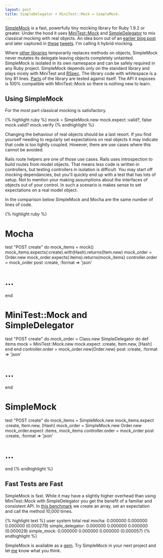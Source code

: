 ```yaml
---
layout: post
title: SimpleDelegator + MiniTest::Mock = SimpleMock.
---
```


[SimpleMock](http://github.com/tatey/simple_mock) is a fast, powerfully tiny mocking library for Ruby 1.9.2 or greater. Under the hood it uses [MiniTest::Mock](http://www.ruby-doc.org/stdlib-1.9.3/libdoc/minitest/mock/rdoc/MiniTest/Mock.html) and [SimpleDelegator](http://www.ruby-doc.org/stdlib-1.9.3/libdoc/delegate/rdoc/SimpleDelegator.html) to mix classical mocking with real objects. An idea born out of an [earlier blog post](http://tatey.com/2012/02/07/mocking-with-minitest-mock-and-simple-delegator/) and later captured in [these](https://twitter.com/#!/tatejohnson/status/167215752036888577) [tweets](https://twitter.com/#!/tatejohnson/status/167591787937017856). I'm calling it hybrid mocking.

Where [other libraries](http://mocha.rubyforge.org/) temporarily replaces methods on objects, SimpleMock never mutates its delegate leaving objects completely untainted. SimpleMock is isolated in its own namespace and can be safely required in any Ruby project. SimpleMock depends only on the standard library and plays nicely with MiniTest and [RSpec](http://rspec.info/). The library code with whitespace is a tiny 81 lines. [Parts](https://github.com/tatey/simple_mock/blob/v0.0.1/test/unit/mock_delegator_test.rb#L56) of the library are tested against itself. The API it exposes is 100% compatible with MiniTest::Mock so there is nothing new to learn.

## Using SimpleMock

For the most part classical mocking is satisfactory.

{% highlight ruby %}
mock = SimpleMock.new
mock.expect :valid?, false
mock.valid?
mock.verify
{% endhighlight %}

Changing the behaviour of real objects should be a last resort. If you find yourself needing to regularly set expectations on real objects it may indicate that code is too tightly coupled. However, there are use cases where this cannot be avoided.

Rails route helpers are one of those use cases. Rails uses introspection to build routes from model objects. That means less code is written in controllers, but testing controllers in isolation is difficult. You may start off mocking dependancies, but you'll quickly end up with a test that has lots of setup. Not to mention your making assumptions about the interfaces of objects out of your control. In such a scenario is makes sense to set expectations on a real model object.

In the comparison below SimpleMock and Mocha are the same number of lines of code.

{% highlight ruby %}
# Mocha
test "POST create" do
  mock_items = mock()
  mock_items.expects(:create).with(Hash).returns(Item.new)
  mock_order = Order.new
  mock_order.expects(:items).returns(mock_items)
  controller.order = mock_order
  post :create, :format => 'json'
  # ...
end

# MiniTest::Mock and SimpleDelegator
test "POST create" do
  mock_order = Class.new SimpleDelegator do
    def items
      mock = MiniTest::Mock.new
      mock.expect :create, Item.new, [Hash]
    end
  end
  controller.order = mock_order.new(Order.new)
  post :create, :format => 'json'
  # ...
end

# SimpleMock
test "POST create" do
  mock_items = SimpleMock.new
  mock_items.expect :create, Item.new, [Hash]
  mock_order = SimpleMock.new Order.new
  mock_order.expect :items, mock_items
  controller.order = mock_order
  post :create, :format => 'json'
  # ...
end
{% endhighlight %}

## Fast Tests are Fast

SimpleMock is fast. While it may have a slightly higher overhead than using MiniTest::Mock with SimpleDelegator you get the benefit of a familiar and consistent API. In [this benchmark](https://gist.github.com/1871840) we create an array, set an expectation and call the method 10,000 times.

{% highlight text %}
                  user       system     total      real
mocha:            0.000000   0.000000   0.000000   (0.000279)
simple_delegator: 0.000000   0.000000   0.000000   (0.000029)
simple_mock:      0.000000   0.000000   0.000000   (0.000057)
{% endhighlight %}

SimpleMock is available as a [gem](http://rubygems.org/gems/simple_mock). Try SimpleMock in your next project and let [me](mailto:tate@tatey.com) know what you think.
